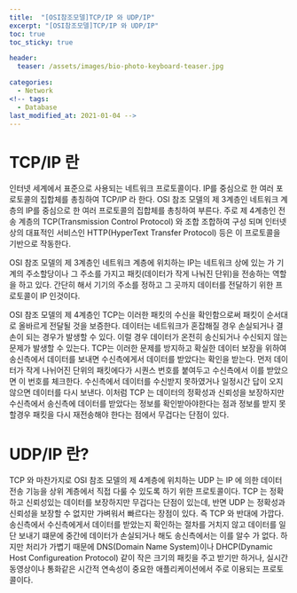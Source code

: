 ```yaml
---
title:  "[OSI참조모델]TCP/IP 와 UDP/IP"
excerpt: "[OSI참조모델]TCP/IP 와 UDP/IP"
toc: true
toc_sticky: true

header:
  teaser: /assets/images/bio-photo-keyboard-teaser.jpg

categories:
  - Network
<!-- tags:
  - Database 
last_modified_at: 2021-01-04 -->
---
```

# TCP/IP 란

인터넷 세계에서 표준으로 사용되는 네트워크 프로토콜이다. IP를 중심으로 한 여러 포로토콜의 집합체를 총칭하여 TCP/IP 라 한다.
OSI 참조 모델의 제 3계층인 네트워크 계층의 IP를 중심으로 한 여러 프로토콜의 집합체를 총칭하여 부른다.
주로 제 4계층인 전송 계층의 TCP(Transmission Control Protocol) 와 조합 조합하여 구성 되며 인터넷상의 대표적인 서비스인
HTTP(HyperText Transfer Protocol) 등은 이 프로토콜을 기반으로 작동한다.

OSI 참조 모델의 제 3계층인 네트워크 계층에 위치하는 IP는 네트워크 상에 있는 가 기계의 주소할당이나 그 주소를 가지고 패킷(데이터가 작게 나눠진 단위)을
전송하는 역할을 하고 있다. 간단히 해서 기기의 주소를 정하고 그 곳까지 데이터를 전달하기 위한 프로토콜이 IP 인것이다.

OSI 참조 모델의 제 4계층인 TCP는 이러한 패킷의 수신을 확인함으로써 패킷이 순서대로 올바르게 전달될 것을 보증한다. 
데이터는 네트워크가 혼잡해질 경우 손실되거나 결손이 되는 경우가 발생할 수 있다. 이럴 경우 데이터가 온전히 송신되거나 수신되지 않는
문제가 발생할 수 있는다. TCP는 이러한 문제를 방지하고 확실한 데이터 보장을 위하여 송신측에서 데이터를 보내면 수신측에게서 데이터를 받았다는
확인을 받는다. 먼저 데이터가 작게 나뉘어진 단위의 패킷에다가 시퀀스 번호를 붙여두고 수신측에서 이를 받았으면 이 번호를 체크한다.
수신측에서 데이터를 수신받지 못하였거나 일정시간 답이 오지 않으면 데이터를 다시 보낸다. 이처럼 TCP 는 데이터의 정확성과 신뢰성을 보장하지만
수신측에서 송신측에 데이터를 받았다는 정보를 확인받아야한다는 점과 정보를 받지 못할경우 패킷을 다시 재전송해야 한다는 점에서 무겁다는 단점이 있다.

# UDP/IP 란?

TCP 와 마찬가지로 OSI 참조 모델의 제 4계층에 위치하는 UDP 는 IP 에 의한 데이터 전송 기능을 상위 계층에서 직접 다룰 수 있도록 하기 위한 프로토콜이다.
TCP 는 정확하고 신뢰성있는 데이터를 보장하지만 무겁다는 단점이 있는데, 반면 UDP 는 정확성과 신뢰성을 보장할 수 없지만 가벼워서 빠르다는 장점이 있다.
즉 TCP 와 반대에 가깝다. 송신측에서 수신측에게서 데이터를 받았는지 확인하는 절차를 거치지 않고 데이터를 일단 보내기 떄문에 중간에 데이터가 손실되거나 해도
송신측에서는 이를 알수 가 없다. 하지만 처리가 가볍기 때문에 DNS(Domain Name System)이나 DHCP(Dynamic Host Configureation Protocol) 같이
작은 크기의 패킷을 주고 받기만 하거나, 실시간 동영상이나 통화같은 시간적 연속성이 중요한 애플리케이션에서 주로 이용되는 프로토콜이다.
